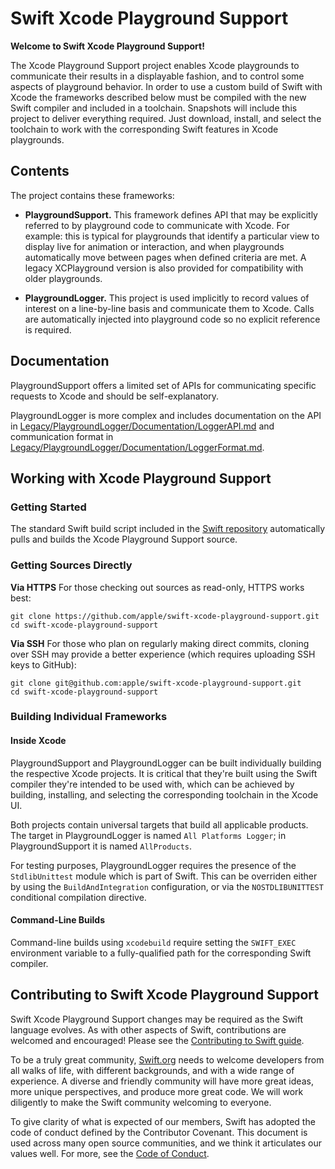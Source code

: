 
# Swift Xcode Playground Support

**Welcome to Swift Xcode Playground Support!**

The Xcode Playground Support project enables Xcode playgrounds to
communicate their results in a displayable fashion, and to control some
aspects of playground behavior. In order to use a custom build of Swift
with Xcode the frameworks described below must be compiled with the new
Swift compiler and included in a toolchain. Snapshots will include this
project to deliver everything required. Just download, install, and
select the toolchain to work with the corresponding Swift features in
Xcode playgrounds.

## Contents

The project contains these frameworks:

* **PlaygroundSupport.** This framework defines API that may be
explicitly referred to by playground code to communicate with Xcode. For
example: this is typical for playgrounds that identify a particular
view to display live for animation or interaction, and when playgrounds
automatically move between pages when defined criteria are met. A legacy
XCPlayground version is also provided for compatibility with older
playgrounds.

* **PlaygroundLogger.** This project is used implicitly to record values
of interest on a line-by-line basis and communicate them to Xcode. Calls
are automatically injected into playground code so no explicit reference
is required.

## Documentation

PlaygroundSupport offers a limited set of APIs for communicating specific
requests to Xcode and should be self-explanatory.

PlaygroundLogger is more complex and includes documentation on the API in
[Legacy/PlaygroundLogger/Documentation/LoggerAPI.md](Legacy/PlaygroundLogger/Documentation/LoggerAPI.md)
and communication format in
[Legacy/PlaygroundLogger/Documentation/LoggerFormat.md](Legacy/PlaygroundLogger/Documentation/LoggerFormat.md).

## Working with Xcode Playground Support

### Getting Started

The standard Swift build script included in the [Swift repository](http://github.com/apple/swift)
automatically pulls and builds the Xcode Playground Support source.

### Getting Sources Directly

**Via HTTPS**  For those checking out sources as read-only, HTTPS works best:

    git clone https://github.com/apple/swift-xcode-playground-support.git
    cd swift-xcode-playground-support

**Via SSH**  For those who plan on regularly making direct commits,
cloning over SSH may provide a better experience (which requires
uploading SSH keys to GitHub):

    git clone git@github.com:apple/swift-xcode-playground-support.git
    cd swift-xcode-playground-support

### Building Individual Frameworks

#### Inside Xcode

PlaygroundSupport and PlaygroundLogger can be built individually building the
respective Xcode projects. It is critical that they're built using the Swift
compiler they're intended to be used with, which can be achieved by building,
installing, and selecting the corresponding toolchain in the Xcode UI.

Both projects contain universal targets that build all applicable products.
The target in PlaygroundLogger is named `All Platforms Logger`; in
PlaygroundSupport it is named `AllProducts`.

For testing purposes, PlaygroundLogger requires the presence of the
`StdlibUnittest` module which is part of Swift. This can be overriden either by
using the `BuildAndIntegration` configuration, or via the `NOSTDLIBUNITTEST`
conditional compilation directive.

#### Command-Line Builds

Command-line builds using `xcodebuild` require setting the `SWIFT_EXEC`
environment variable to a fully-qualified path for the corresponding Swift
compiler.

## Contributing to Swift Xcode Playground Support

Swift Xcode Playground Support changes may be required as the Swift language
evolves. As with other aspects of Swift, contributions are welcomed and encouraged!
Please see the [Contributing to Swift guide](https://swift.org/contributing/).

To be a truly great community, [Swift.org](https://swift.org/) needs to welcome developers from all
walks of life, with different backgrounds, and with a wide range of experience.
A diverse and friendly community will have more great ideas, more unique
perspectives, and produce more great code. We will work diligently to make the
Swift community welcoming to everyone.

To give clarity of what is expected of our members, Swift has adopted the
code of conduct defined by the Contributor Covenant. This document is used
across many open source communities, and we think it articulates our values
well. For more, see the [Code of Conduct](https://swift.org/community/#code-of-conduct).
